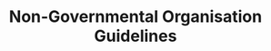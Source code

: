 ---
layout: page
title: Non-Governmental Organisation Guidelines
permalink: "/ngos/guidelines/" 
List:
- title: Requirements 
  body: |-
    Registration with relevant government institutions.
    All Consumer Protection Associations (CPAs) must be currently registered non-profit organisations connected or registered in accordance with the law.

    Application for registration and/or affiliation shall be accompanied by:
    1. A copy of the certificate of registration issued by the Corporate Affairs Commission (CAC) or other acceptable evidence of legal status.
    2. Evidence of other approval/registration with other relevant agencies, where applicable.
    3. Detailed information about the Vision/Mission Statement, interests and geographical scope/reach.
    4. An outline of the strategic plans, specific projects, and programmes of the association.
    5. Past activities, annual reports (if any) or other evidence of activities/engagements.
    6. Brochures, prospectus, press clippings and publications of the organization.
    7. Copies of publications or other materials such as brochures, prospectus, flyers, posters or press statements/coverage.
    8. Names, addresses and other contact of directors, trustees, officers or key advisers of the association.
    9. Each officer/director should provide attestation of acceptance of the role.
    10. Evidence of membership or affiliation with any international or other bodies

- title: Certificate of Registration
  body: |-
    Upon satisfying eligibility requirements, the Council will approve the application and issue evidence of such approval.
- title: Periodic Reports
  body: |-
    All consumer NGOs registered with the Council shall provide annual reports of the activities of the Association and shall inform the Council of any proposed or scheduled consumer protection activities.
- title: Alterations and Changes
  body: |-
    Where an alteration or change of name or other information provided to the Council, such as, nomenclature, officers, directors, trustees, key advisers occur, the association shall notify the Council within 14 days of such changes or risk invalidation of registration.

    Certified true copies of such alterations and changes at the CAC should also be forwarded to the Council, where applicable.
- title: Collaborations
  body: |-
    Only duly registered consumer associations may or be recommended to collaborate with the Council with third parties.
- title: Funding
  body: |-
    Every association must demonstrate by evidence that it has sufficient funds or express acceptable commitments from sources to carry out its operations and proposed objectives/projects.
- title: Accounts and Audits
  body: |-
    Consumer associations registered with the Council shall keep proper accounts and proper records of all financial transactions.
---
